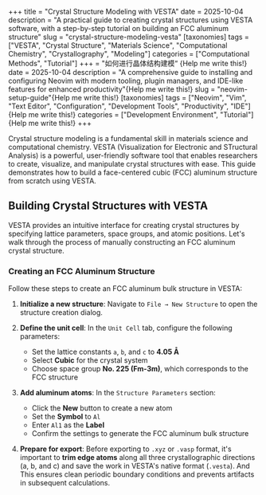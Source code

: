 +++
title = "Crystal Structure Modeling with VESTA"
date = 2025-10-04
description = "A practical guide to creating crystal structures using VESTA software, with a step-by-step tutorial on building an FCC aluminum structure"
slug = "crystal-structure-modeling-vesta"
[taxonomies]
tags = ["VESTA", "Crystal Structure", "Materials Science", "Computational Chemistry", "Crystallography", "Modeling"]
categories = ["Computational Methods", "Tutorial"]
+++ = "如何进行晶体结构建模“ {Help me write this!}
date = 2025-10-04
description = "A comprehensive guide to installing and configuring Neovim with modern tooling, plugin managers, and IDE-like features for enhanced productivity"{Help me write this!}
slug = "neovim-setup-guide"{Help me write this!}
[taxonomies]
tags = ["Neovim", "Vim", "Text Editor", "Configuration", "Development Tools", "Productivity", "IDE"]{Help me write this!}
categories = ["Development Environment", "Tutorial"]{Help me write this!}
+++

Crystal structure modeling is a fundamental skill in materials science and computational chemistry. VESTA (Visualization for Electronic and STructural Analysis) is a powerful, user-friendly software tool that enables researchers to create, visualize, and manipulate crystal structures with ease. This guide demonstrates how to build a face-centered cubic (FCC) aluminum structure from scratch using VESTA.

<!-- more -->

## Building Crystal Structures with VESTA

VESTA provides an intuitive interface for creating crystal structures by specifying lattice parameters, space groups, and atomic positions. Let's walk through the process of manually constructing an FCC aluminum crystal structure.

### Creating an FCC Aluminum Structure

Follow these steps to create an FCC aluminum bulk structure in VESTA:

1. **Initialize a new structure**: Navigate to `File → New Structure` to open the structure creation dialog.

2. **Define the unit cell**: In the `Unit Cell` tab, configure the following parameters:
   - Set the lattice constants `a`, `b`, and `c` to **4.05 Å**
   - Select **Cubic** for the crystal system
   - Choose space group **No. 225 (Fm-3m)**, which corresponds to the FCC structure

3. **Add aluminum atoms**: In the `Structure Parameters` section:
   - Click the **New** button to create a new atom
   - Set the **Symbol** to `Al`
   - Enter `Al1` as the **Label**
   - Confirm the settings to generate the FCC aluminum bulk structure

4. **Prepare for export**: Before exporting to `.xyz` or `.vasp` format, it's important to **trim edge atoms** along all three crystallographic directions (a, b, and c) and save the work in VESTA's native format (`.vesta`). And  This ensures clean periodic boundary conditions and prevents artifacts in subsequent calculations.

